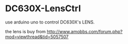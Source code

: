 DC630X-LensCtrl
===============

use arduino uno to control DC630X's LENS.

the lens is buy from
http://www.amobbs.com/forum.php?mod=viewthread&tid=5057507
